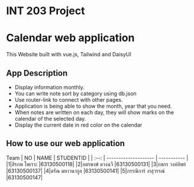 # INT 203 Project

# Calendar web application 
This Website built with vue.js, Tailwind and DaisyUI 
## App Description
- Display information monthly.
- You can write note sort by category using db.json
- Use router-link to connect with other pages.
- Application is being able to show the month, year that you need.
- When notes are written on each day, they will show marks on the calendar of the selected day. 
- Display the current date in red color on the calendar 
## How to use our web application
	
Team 
| NO   | NAME                 | STUDENTID   |
| :--: | -------------------- | ----------- |
|1|สิรภพ ไพเราะ   |63130500118| 
|2|อมรพงษ์ ดวงฉวี  |63130500131|
|3|กชกร วงค์ทิพย์   |63130500137|
|4|ดรัณ มหาวนากูล  |63130500141|
|5|กรรณิการ์ งาสุวรรณ์ |63130500147|


